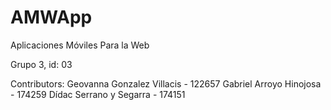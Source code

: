 # AMWApp
Aplicaciones Móviles Para la Web

Grupo 3, id: 03

Contributors:
Geovanna Gonzalez Villacis - 122657
Gabriel Arroyo Hinojosa - 174259
Dídac Serrano y Segarra - 174151
